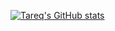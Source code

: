 [![Tareq's GitHub stats](https://github-readme-stats-self-zeta.vercel.app/api?username=tbareich&show_icons=true&theme=apprentice&count_private=true&include_all_commits=true)](https://github.com/tbareich/github-readme-stats)
